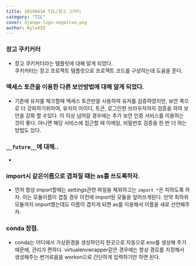 ```yaml
---
title: 20190610 TIL/장고 스터디
category: "TIL"
cover: django-logo-negative.png
author: KyleXID
---
```


### 장고 쿠키커터
- 장고 쿠키커터라는 템플릿에 대해 알게 되었다.  
  쿠키커터는 장고 프로젝트 템플릿으로 프로젝트 코드를 구성하는데 도움을 준다.

### 엑세스 토큰을 이용한 다른 보안방법에 대해 알게 되었다.
- 기존에 유저를 체크할때 엑세스 토큰만을 사용하여 유저를 검증하였지만, 보안
    쪽으로 더 강화하기위하여, 유저의 아이디, 토큰, 로그인한 브라우저까지 검증을
    하여 보안을 강화 할 수있다. 이 이상 넘어갈 경우에는 추가 보안 인증 서비스를
    이용하는 것이 좋다. 아니면 해당 서비스에 접근할 때 이메일, 비밀번호 검증을
    한 번 더 하는 방법도 있다.

### `__future__`에 대해..
- 

### import시 같은이름으로 겹쳐질 때는 as를 쓰도록하자.
- 먼저 항상 import할때는 settings관련 파일을 제외하고는 `import *`은 피하도록
    하자. 이는 모듈이름이 겹칠 경우 이전에 import된 모듈을 덮어쓰게된다. 만약
    최하위 모듈까지 import했는데도 이름이 겹치게 되면 as를 이용해서 이름을 새로
    선언해주자.

### conda 장점.
- conda는 어디에서 가상환경을 생성하던지 한곳으로 자동으로 env를 생성해 주기
    때문에, 관리가 편하다. virtualenvwrapper같은 경우에는 항상 경로를 지정해서
    생성해주는 번거로움을 workon으로 간단하게 입력하기만 하면 된다.

